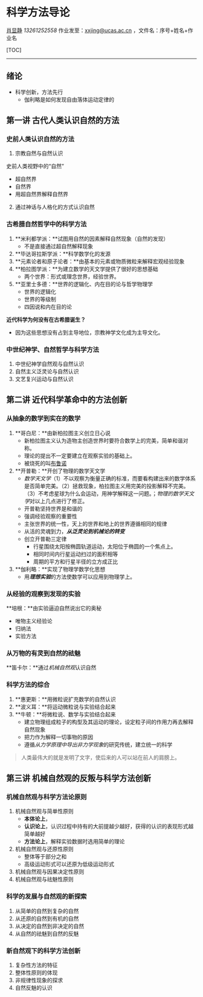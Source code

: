 # 科学方法导论
[肖显静](xxj201@126.com) *13261252558*
作业发至：xxjing@ucas.ac.cn ，文件名：序号+姓名+作业名

[TOC]

-----

## 绪论
 - 科学创新，方法先行
    - 伽利略是如何发现自由落体运动定律的

## 第一讲 古代人类认识自然的方法
### 史前人类认识自然的方法
1. 宗教自然与自然认识

史前人类视野中的“自然”
- 超自然界
- 自然界
- 用超自然界解释自然界

2. 通过神话与人格化的方式认识自然

### 古希腊自然哲学中的科学方法

1. **米利都学派：**试图用自然的因素解释自然现象（自然的发现）
   - 不是直接通过超自然解释现象
2. **毕达哥拉斯学派：**科学数学化的发源
3. **元素论者和原子论者：**由基本的元素或物质微粒来解释宏观经验现象
4. **柏拉图学派：**为建立数学的天文学提供了很好的思想基础
   - 两个世界：形式或理念世界，经验世界。
5. **亚里士多德：**世界的逻辑化、内在目的论与哲学物理学
   - 世界的逻辑化
   - 世界的等级制
   - 四因说和内在目的论

**近代科学为何没有在古希腊诞生？**

- 因为这些思想没有占到主导地位，宗教神学文化成为主导文化。

### 中世纪神学、自然哲学与科学方法

1. 中世纪神学自然观与自然认识
2. 自然主义泛灵论与自然认识
3. 文艺复兴运动与自然认识

## 第二讲 近代科学革命中的方法创新

### 从抽象的数学到实在的数学

1. **哥白尼：**由新柏拉图主义创立日心说
   - 新柏拉图主义认为造物主创造世界时要符合数学上的完美，简单和谐对称。
   - 理论的提出不一定要建立在观察实验的基础上。
   - 被烧死的叫[布鲁诺](https://zh.wikipedia.org/wiki/%E7%84%A6%E7%88%BE%E9%81%94%E8%AB%BE%C2%B7%E5%B8%83%E9%AD%AF%E8%AB%BE)
2. **开普勒：**开创了物理的数学天文学
   - *数学天文学*（1）不以观察为衡量正确的标准，而要看构建出来的数学体系是否简单完美。（2）拯救现象，柏拉图主义用完美的投影解释不完美。（3）不考虑星球为什么会运动，用神学解释这一问题。；*物理的数学天文学*对以上几点进行了修正。
   - 开普勒坚持世界是和谐的
   - 强调经验观察的重要性
   - 主张世界的统一性，天上的世界和地上的世界遵循相同的规律
   - 从活的灵魂到力，***从泛灵论到机械论的转变***
   - 创立开普勒三定律
     - 行星围绕太阳按椭圆轨道运动，太阳位于椭圆的一个焦点上。
     - 相同时间内行星运动扫过的面积相等
     - 周期的平方和行星半径的立方成正比
3. **伽利略：**实现了物理学数学化思想
   - 用***理想实验***的方法使数学可以应用到物理学上。

### 从经验的观察到发现的实验

**培根：**由实验逼迫自然说出它的奥秘

- 唯物主义经验论
- 归纳法
- 实验方法

### 从万物的有灵到自然的祛魅

**笛卡尔：**通过*机械自然观*认识自然

### 科学方法的综合

1. **惠更斯：**用微粒说扩充数学的自然认识
2. **波义耳：**将运动微粒说与实验结合起来
3. **牛顿：**将微粒说、数学与实验结合起来
   - 建立物理组成粒子的构型及其运动的理论，设定粒子间的作用力再去解释自然现象
   - 把力作为解释一切事物的原因
   - 遵循*从力学原理中导出非力学现象*的研究传统，建立统一的科学

> 人类最伟大的就是发明了文字，使后来的人可以站在前人的肩膀上。

## 第三讲 机械自然观的反叛与科学方法创新

### 机械自然观与科学方法论原则

1. 机械自然观与简单性原则
   - **本体论上**，
   - **认识论上**，认识过程中持有的大前提越少越好，获得的认识的表现形式越简单越好
   - **方法论上**，解释实验数据时选用简单的理论
2. 机械自然观与还原性原则
   - 整体等于部分之和
   - 高级运动形式可以还原为低级运动形式
3. 机械自然观与因果决定性原则
4. 机械自然观与祛魅性原则

### 科学的发展与自然观的新探索

1. 从简单的自然到复杂的自然
2. 从还原的自然到有机的自然
3. 从决定的自然到非决定的自然
4. 从自然的祛魅到自然的反魅

### 新自然观下的科学方法创新

1. 复杂性方法的特征
2. 整体性原则的体现
3. 非规律性现象的探求
4. 自然反魅的认识


